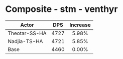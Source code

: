 # Composite - stm - venthyr
| Actor | DPS | Increase |
|---|:---:|:---:|
|Theotar-SS-HA|4727|5.98%|
|Nadjia-TS-HA|4721|5.85%|
|Base|4460|0.00%|
